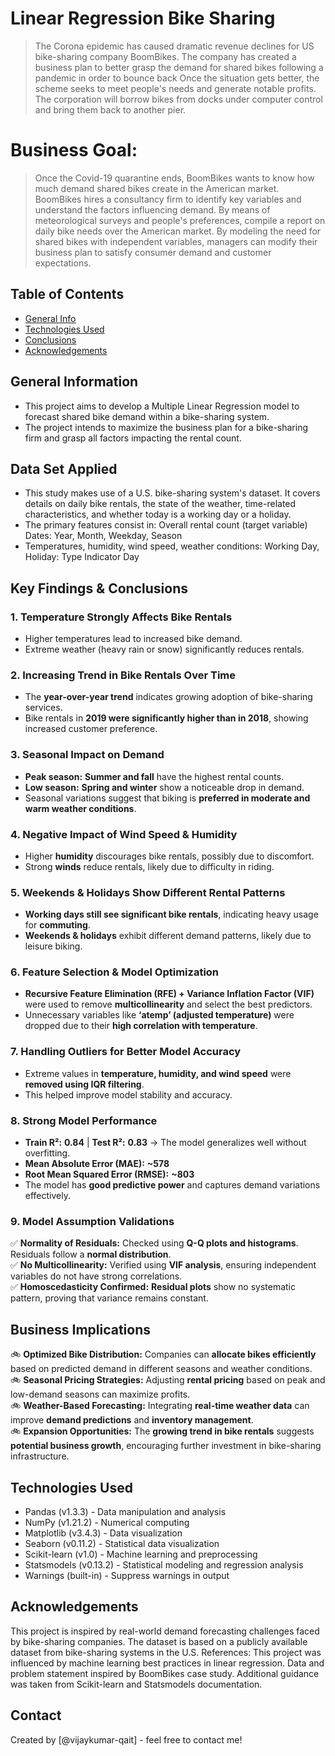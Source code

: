 # Linear Regression Bike Sharing
> The Corona epidemic has caused dramatic revenue declines for US bike-sharing company BoomBikes. 
> The company has created a business plan to better grasp the demand for shared bikes following a pandemic in order to bounce back 
> Once the situation gets better, the scheme seeks to meet people's needs and generate notable profits. 
> The corporation will borrow bikes from docks under computer control and bring them back to another pier.

# Business Goal:
> Once the Covid-19 quarantine ends, BoomBikes wants to know how much demand shared bikes create in the American market. 
> BoomBikes hires a consultancy firm to identify key variables and understand the factors influencing demand. 
> By means of meteorological surveys and people's preferences, compile a report on daily bike needs over the American market. 
> By modeling the need for shared bikes with independent variables, managers can modify their business plan to satisfy consumer demand and customer expectations.


## Table of Contents
* [General Info](#general-information)
* [Technologies Used](#technologies-used)
* [Conclusions](#conclusions)
* [Acknowledgements](#acknowledgements)

<!-- You can include any other section that is pertinent to your problem -->

## General Information
- This project aims to develop a Multiple Linear Regression model to forecast shared bike demand within a bike-sharing system. 
- The project intends to maximize the business plan for a bike-sharing firm and grasp all factors impacting the rental count.

## Data Set Applied
- This study makes use of a U.S. bike-sharing system's dataset. It covers details on daily bike rentals, the state of the weather, time-related characteristics, and whether today is a working day or a holiday.
- The primary features consist in:
Overall rental count (target variable)
Dates: Year, Month, Weekday, Season
- Temperatures, humidity, wind speed, weather conditions:
Working Day, Holiday: Type Indicator Day



<!-- You don't have to answer all the questions - just the ones relevant to your project. -->

## **Key Findings & Conclusions**
### **1. Temperature Strongly Affects Bike Rentals**  
- Higher temperatures lead to increased bike demand.  
- Extreme weather (heavy rain or snow) significantly reduces rentals.  

### **2. Increasing Trend in Bike Rentals Over Time**  
- The **year-over-year trend** indicates growing adoption of bike-sharing services.  
- Bike rentals in **2019 were significantly higher than in 2018**, showing increased customer preference.  

### **3. Seasonal Impact on Demand**  
- **Peak season:** **Summer and fall** have the highest rental counts.  
- **Low season:** **Spring and winter** show a noticeable drop in demand.  
- Seasonal variations suggest that biking is **preferred in moderate and warm weather conditions**.  

### **4. Negative Impact of Wind Speed & Humidity**  
- Higher **humidity** discourages bike rentals, possibly due to discomfort.  
- Strong **winds** reduce rentals, likely due to difficulty in riding.  

### **5. Weekends & Holidays Show Different Rental Patterns**  
- **Working days still see significant bike rentals**, indicating heavy usage for **commuting**.  
- **Weekends & holidays** exhibit different demand patterns, likely due to leisure biking.  

### **6. Feature Selection & Model Optimization**  
- **Recursive Feature Elimination (RFE) + Variance Inflation Factor (VIF)** were used to remove **multicollinearity** and select the best predictors.  
- Unnecessary variables like **‘atemp’ (adjusted temperature)** were dropped due to their **high correlation with temperature**.  

### **7. Handling Outliers for Better Model Accuracy**  
- Extreme values in **temperature, humidity, and wind speed** were **removed using IQR filtering**.  
- This helped improve model stability and accuracy.  

### **8. Strong Model Performance**  
- **Train R²:** **0.84** | **Test R²:** **0.83** → The model generalizes well without overfitting.  
- **Mean Absolute Error (MAE):** **~578**  
- **Root Mean Squared Error (RMSE):** **~803**  
- The model has **good predictive power** and captures demand variations effectively.  

### **9. Model Assumption Validations**  
✅ **Normality of Residuals:** Checked using **Q-Q plots and histograms**. Residuals follow a **normal distribution**.  
✅ **No Multicollinearity:** Verified using **VIF analysis**, ensuring independent variables do not have strong correlations.  
✅ **Homoscedasticity Confirmed:** **Residual plots** show no systematic pattern, proving that variance remains constant.  

## **Business Implications**
🚲 **Optimized Bike Distribution:** Companies can **allocate bikes efficiently** based on predicted demand in different seasons and weather conditions.  
🚲 **Seasonal Pricing Strategies:** Adjusting **rental pricing** based on peak and low-demand seasons can maximize profits.  
🚲 **Weather-Based Forecasting:** Integrating **real-time weather data** can improve **demand predictions** and **inventory management**.  
🚲 **Expansion Opportunities:** The **growing trend in bike rentals** suggests **potential business growth**, encouraging further investment in bike-sharing infrastructure.  


<!-- You don't have to answer all the questions - just the ones relevant to your project. -->


## Technologies Used
- Pandas (v1.3.3) - Data manipulation and analysis
- NumPy (v1.21.2) - Numerical computing
- Matplotlib (v3.4.3) - Data visualization
- Seaborn (v0.11.2) - Statistical data visualization
- Scikit-learn (v1.0) - Machine learning and preprocessing
- Statsmodels (v0.13.2) - Statistical modeling and regression analysis
- Warnings (built-in) - Suppress warnings in output



<!-- As the libraries versions keep on changing, it is recommended to mention the version of library used in this project -->

## Acknowledgements
This project is inspired by real-world demand forecasting challenges faced by bike-sharing companies. The dataset is based on a publicly available dataset from bike-sharing systems in the U.S.
References:
This project was influenced by machine learning best practices in linear regression.
Data and problem statement inspired by BoomBikes case study.
Additional guidance was taken from Scikit-learn and Statsmodels documentation.


## Contact
Created by [@vijaykumar-qait] - feel free to contact me!


<!-- Optional -->
<!-- ## License -->
<!-- This project is open source and available under the [... License](). -->

<!-- You don't have to include all sections - just the one's relevant to your project -->
